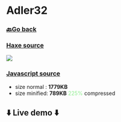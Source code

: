 # Adler32

### <span style="color:grey">[🔙Go back](./index.html)</span>

### [Haxe source](https://github.com/go2hx/go2hx.github.io/blob/master/samples/cases/Adler32.hx)

<img src="../adler32.svg"/>

### [Javascript source](./adler32.js)

- size normal  : **1779KB**
- size minified: **789KB** <span style="color:lightgreen">225%</span> compressed


## ⬇️ Live demo ⬇️

<script src="./adler32.min.js"></script>